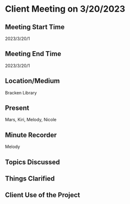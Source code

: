 # Client Meeting on 3/20/2023

## Meeting Start Time
2023/3/20/1

## Meeting End Time
2023/3/20/1

## Location/Medium
Bracken Library

## Present
Mars, Kiri, Melody, Nicole

## Minute Recorder
Melody

## Topics Discussed
## Things Clarified
## Client Use of the Project